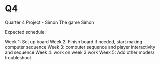 # Q4
Quarter 4 Project - Simon
The game Simon

Expected schedule:

Week 1:
Set up board
Week 2:
Finish board if needed, start making computer sequence
Week 3:
computer sequence and player interactivity and sequence
Week 4:
work on week 3 work
Week 5:
Add other modes/ troubleshoot
